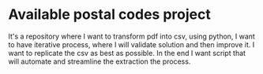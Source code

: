 # Available postal codes project

It's a repository where I want to transform pdf into csv, using python, I want to have iterative process, where I will validate solution and then improve it. I want to replicate the csv as best as possible. In the end I want script that will automate and streamline the extraction the process.
